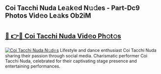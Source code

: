 ## Coi Tacchi Nuda Le𝚊k𝚎d N𝚞𝚍es - Part-Dc9 Photos Vid𝚎o Le𝚊ks Ob2iM

# <h2><a href="http://fbdho9.evod.top/?m=Coi+Tacchi+Nuda">🔗 👉🔴 Coi Tacchi Nuda Vid𝚎o Ph𝚘t𝚘s</a></h2>

[![Coi Tacchi Nuda N𝚞d𝚎s](https://i.imgur.com/8V9OHl7.gif)](http://fbdho9.evod.top/?m=Coi+Tacchi+Nuda)
Lifestyle and dance enthusiast Coi Tacchi Nuda sharing their passion through social media. Charismatic performer Coi Tacchi Nuda, celebrated for their captivating stage presence and entertaining performances. 
